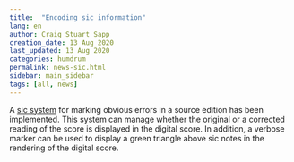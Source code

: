 ```yaml
---
title:  "Encoding sic information"
lang: en
author: Craig Stuart Sapp
creation_date: 13 Aug 2020
last_updated: 13 Aug 2020
categories: humdrum
permalink: news-sic.html
sidebar: main_sidebar
tags: [all, news]
---
```


A <a href="/filter/sic">sic system</a> for marking obvious errors in 
a source edition has been implemented.  This system can manage whether
the original or a corrected reading of the score is displayed in the
digital score.  In addition, a verbose marker can be used to
display a green triangle above sic notes in the rendering of the
digital score.


